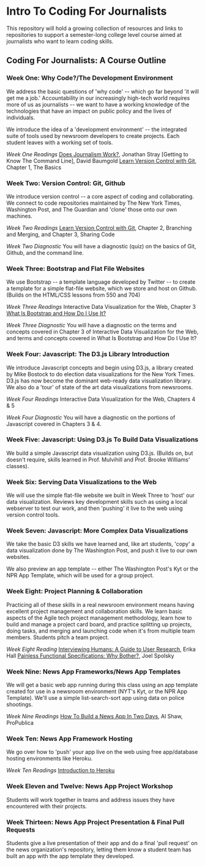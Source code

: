 # Intro To Coding For Journalists

This repository will hold a growing collection of resources and links to repositories to support a semester-long college level course aimed at journalists who want to learn coding skills.

## Coding For Journalists: A Course Outline

### Week One: Why Code?/The Development Environment

We address the basic questions of 'why code' -- which go far beyond 'it will get me a job.' Accountability in our increasingly high-tech world requires more of us as journalists -- we want to have a working knowledge of the technologies that have an impact on public policy and the lives of individuals.

We introduce the idea of a 'development environment' -- the integrated suite of tools used by newsroom developers to create projects. Each student leaves with a working set of tools.

*Week One Readings*
[Does Journalism Work?](http://jonathanstray.com/does-journalism-work), Jonathan Stray
[Getting to Know The Command Line], David Baumgold
[Learn Version Control with Git](https://www.git-tower.com/learn/git/ebook/en/command-line/introduction#start), Chapter 1, The Basics

### Week Two: Version Control: Git, Github

We introduce version control -- a core aspect of coding and collaborating. We connect to code repositories maintained by The New York Times, Washington Post, and The Guardian and 'clone' those onto our own machines.

*Week Two Readings*
[Learn Version Control with Git](https://www.git-tower.com/learn/git/ebook/en/command-line/introduction#start), Chapter 2, Branching and Merging, and Chapter 3, Sharing Code

*Week Two Diagnostic*
You will have a diagnostic (quiz) on the basics of Git, Github, and the command line.

### Week Three: Bootstrap and Flat File Websites

We use Bootstrap -- a template language developed by Twitter -- to create a template for a simple flat-file website, which we store and host on Github. (Builds on the HTML/CSS lessons from 550 and 704)

*Week Three Readings*
Interactive Data Visualization for the Web, Chapter 3
[What Is Bootstrap and How Do I Use It?](https://www.taniarascia.com/what-is-bootstrap-and-how-do-i-use-it/)

*Week Three Diagnostic*
You will have a diagnostic on the terms and concepts covered in Chapter 3 of Interactive Data Visualization for the Web, and terms and concepts covered in What Is Bootstrap and How Do I Use It?

### Week Four: Javascript: The D3.js Library Introduction

We introduce Javascript concepts and begin using D3.js, a library created by Mike Bostock to do election data visualizations for the New York Times. D3.js has now become the dominant web-ready data visualization library. We also do a 'tour' of state of the art data visualizations from newsrooms.

*Week Four Readings*
Interactive Data Visualization for the Web, Chapters 4 & 5

*Week Four Diagnostic*
You will have a diagnostic on the portions of Javascript covered in Chapters 3 & 4.

### Week Five: Javascript: Using D3.js To Build Data Visualizations

We build a simple Javascript data visualization using D3.js.  (Builds on, but doesn't require, skills learned in Prof. Mulvihill and Prof. Brooke Williams' classes).

### Week Six: Serving Data Visualizations to the Web

We will use the simple flat-file website we built in Week Three to 'host' our data visualization.  Reviews key development skills such as using a local webserver to test our work, and then 'pushing' it live to the web using version control tools.

### Week Seven: Javascript: More Complex Data Visualizations

We take the basic D3 skills we have learned and, like art students, 'copy' a data visualization done by The Washington Post, and push it live to our own websites.

We also preview an app template -- either The Washington Post's Kyt or the NPR App Template, which will be used for a group project.

### Week Eight: Project Planning & Collaboration

Practicing all of these skills in a real newsroom environment means having excellent project management and collaboration skills. We learn basic aspects of the Agile tech project management methodology, learn how to build and manage a project card board, and practice splitting up projects, doing tasks, and merging and launching code when it's from multiple team members. Students pitch a team project.

*Week Eight Reading*
[Interviewing Humans: A Guide to User Research](http://alistapart.com/article/interviewing-humans), Erika Hall
[Painless Functional Specifications: Why Bother?](https://www.joelonsoftware.com/2000/10/02/painless-functional-specifications-part-1-why-bother/), Joel Spolsky

### Week Nine: News App Frameworks/News App Templates

We will get a basic web app running during this class using an app template created for use in a newsroom environment (NYT's Kyt, or the NPR App Template). We'll use a simple list-search-sort app using data on police shootings.

*Week Nine Readings*
[How To Build a News App In Two Days](https://source.opennews.org/articles/news-app-in-two-days/), Al Shaw, ProPublica

### Week Ten: News App Framework Hosting

We go over how to 'push' your app live on the web using free app/database hosting environments like Heroku.

*Week Ten Readings*
[Introduction to Heroku](https://www.youtube.com/watch?v=QTOkqzCTGxw)

### Week Eleven and Twelve: News App Project Workshop

Students will work together in teams and address issues they have encountered with their projects.

### Week Thirteen: News App Project Presentation & Final Pull Requests

Students give a live presentation of their app and do a final 'pull request' on the news organization's repository, letting them know a student team has built an app with the app template they developed.
